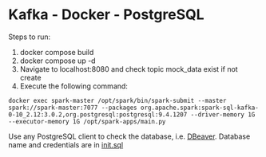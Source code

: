 <h1>Kafka - Docker - PostgreSQL</h1>

Steps to run:

1) docker compose build
2) docker compose up -d
3) Navigate to localhost:8080 and check topic mock_data exist if not create
4) Execute the following command:
```
docker exec spark-master /opt/spark/bin/spark-submit --master spark://spark-master:7077 --packages org.apache.spark:spark-sql-kafka-0-10_2.12:3.0.2,org.postgresql:postgresql:9.4.1207 --driver-memory 1G --executor-memory 1G /opt/spark-apps/main.py
```

Use any PostgreSQL client to check the database, i.e. [DBeaver](https://dbeaver.io/). Database name and credentials are in [init.sql](postgresql/init.sql)